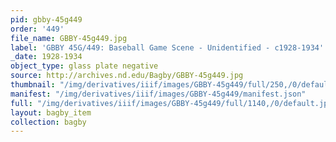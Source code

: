 ```yaml
---
pid: gbby-45g449
order: '449'
file_name: GBBY-45g449.jpg
label: 'GBBY 45G/449: Baseball Game Scene - Unidentified - c1928-1934'
_date: 1928-1934
object_type: glass plate negative
source: http://archives.nd.edu/Bagby/GBBY-45g449.jpg
thumbnail: "/img/derivatives/iiif/images/GBBY-45g449/full/250,/0/default.jpg"
manifest: "/img/derivatives/iiif/images/GBBY-45g449/manifest.json"
full: "/img/derivatives/iiif/images/GBBY-45g449/full/1140,/0/default.jpg"
layout: bagby_item
collection: bagby
---
```

